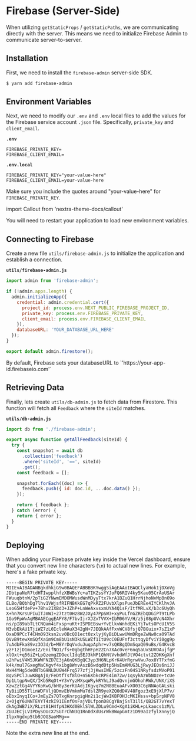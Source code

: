 # Firebase (Server-Side)

When utilizing `getStaticProps` / `getStaticPaths`, we are communicating directly with the server.
This means we need to initialize Firebase Admin to communicate server-to-server.

## Installation

First, we need to install the `firebase-admin` server-side SDK.

```bash
$ yarn add firebase-admin
```

## Environment Variables

Next, we need to modify our `.env` and `.env` local files to add the values for the Firebase service account `.json` file.
Specifically, `private_key` and `client_email`.

**`.env`**

```
FIREBASE_PRIVATE_KEY=
FIREBASE_CLIENT_EMAIL=
```

**`.env.local`**

```
FIREBASE_PRIVATE_KEY="your-value-here"
FIREBASE_CLIENT_EMAIL=your-value-here
```

Make sure you include the quotes around "your-value-here" for `FIREBASE_PRIVATE_KEY`.

import Callout from 'nextra-theme-docs/callout'

<Callout emoji="⚠️">
You will need to restart your application to load new environment variables.
</Callout>

## Connecting to Firebase

Create a new file `utils/firebase-admin.js` to initialize the application and establish a connection.

**`utils/firebase-admin.js`**

```javascript
import admin from 'firebase-admin';

if (!admin.apps.length) {
  admin.initializeApp({
    credential: admin.credential.cert({
      project_id: process.env.NEXT_PUBLIC_FIREBASE_PROJECT_ID,
      private_key: process.env.FIREBASE_PRIVATE_KEY,
      client_email: process.env.FIREBASE_CLIENT_EMAIL
    }),
    databaseURL: 'YOUR_DATABASE_URL_HERE'
  });
}

export default admin.firestore();
```

<Callout>
By default, Firebase sets your databaseURL to `'https://your-app-id.firebaseio.com'`
</Callout>

## Retrieving Data

Finally, lets create `utils/db-admin.js` to fetch data from Firestore.
This function will fetch all `Feedback` where the `siteId` matches.

**`utils/db-admin.js`**

```js
import db from './firebase-admin';

export async function getAllFeedback(siteId) {
  try {
    const snapshot = await db
      .collection('feedback')
      .where('siteId', '==', siteId)
      .get();
    const feedback = [];

    snapshot.forEach((doc) => {
      feedback.push({ id: doc.id, ...doc.data() });
    });

    return { feedback };
  } catch (error) {
    return { error };
  }
}
```

## Deploying

When adding your Firebase private key inside the Vercel dashboard, ensure that you
convert new line characters (`\n`) to actual new lines. For example, here's a fake private key.

```
-----BEGIN PRIVATE KEY-----
MIIEvAIBADANBgkdhkiG9w0BAQEFABBBBKYwggSiAgEAAoIBAQClyaHok1jDXoVg
JDbtpaNeR7tdHTIwpplhfzXBWBsYc+aTIKZssYYJoFQ6RIV4ky5Kau05CrAoUSAr
FWuuqbtnW/2pTiG2YNwmEMDOMWusdWnMDyyTtx7krA1BZuQ1HrrNjhoNvMpBnO9o
ELBo/BQbhDg7lhv1VWjsfRIFNBKkEG7qPkRZ2FUvbXlpsPueJbEREe4IYCKlhvJA
LsoG5HfdePv+7Bhv2IXBd3+JZhP+LnWeAxvsxmUYA4Q1sF/ItfMRLvX/b3c6UyQh
X+hn7KrsUPIuITJmWI+27tzt0Hz8W2JXy47PpSW3+xyPuLfnGZREbQDGiPT9tLPb
1Go9FpWvAgMBAAECggEAFY8/F7bvIjrXJZxTVVX+IbM06YV/H/z5j08pUVcN4Xhr
ns/pI89abTLtCNQam4iFxsp+uKt+ISPDEBsw+YvElkvWnhdEKiYjTwtsOPcU1V5S
N3vbEkAU1TjiWZ7zL0IcleWAuX342gN+7JEQkAAfFxvWCV8fsjQ7BGuix+7sZ1xP
OxaD9PCcT4CHm093ksn2uv0BcQD1ect0zxlyjKyBiDLwwUWmDRgeZwNw0ca09TAd
QVvB9tewXmSQfXaim9Cm8bU1sN3kUSLWZf1ItU9cC0EUFnf3cttqyDfviYi0gg9p
7uAdbFka89vz3O3d/b+M8YrDqVvduJuqpAphr+v7sQKBgQDmSqaQ09uBs/G4KvcB
yzF1zjD1moeIZ/EnifNQ1/fs+0gbgthHFpH2ZCn7XAc0veF6nqSaUxSUVOAujfgP
xlOxt+q56iZ+LpQzemgZDOeclIdqSEJ3kNP1QhNtVvhdWfJtVO4ctvt2ZOKKgXnf
u2hFwiV4W5JKWWFNZD7E3jA6nQKBgQC3yp3H6NLpKrK4UrRgrwVwu7ox8YTFxfmG
k4k/mul7GxegMaCKgvf4xibg8WnvAszB6wdqdOtp5HsEmAMUG3LjRwyJEQs6niJJ
WxH4YHg5deONTbG9NLDUGW4Frq577zfj3jKwsIWE/5zczFn04S1NRyfsdzMVoP01
8qvSPClJuwKBgAj0/FeDtfTsf8lO+n56XbkcRPE4im72w/1qsykAzWbNOze+tcUe
Dp1LtgpNwQX/IKb5RqOt+Y3vYyzMXsqWRykRYhLJ9adQvnjmGOhohRWk/UNX/iXS
XzwZztGg4VYYKoKwG/bH8y3erKUAdjIKgvq7m2N8BEuaAFvXO03C6pNNAoGALski
TyBiiD55TlinWDFVljQDmvEbVmkmMu7dslZR9yeXZQ0dDAV48Fgoz3xE9jXlP7v/
oEbxInyqICo+JmEyZs7QTxgKnrpgigHn2i1cjWwIKBFOHJcMKIHssv+bpSrpNFV8
2+OjqY6UNNTEVYT4zkI91IEnfOsFajVDLfponD8CgYBajSsT31li/QB2GT7vYexT
dkAg3WB7iX/RLzt81H4fpN3HXd0BklSlWLZDLu9Cmd+XgA1iKHL+pLkaocs1zM/L
ZGUJECjLVIPDySOUcX7SGTrChN3Q1Rn0dXdUsrWkBWopGmtz1D99aIzfylXnnyjQ
IlpxVgdxp5tb9JOG3aoMMg==
-----END PRIVATE KEY-----
```

Note the extra new line at the end.
